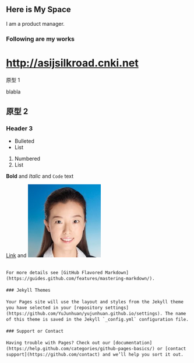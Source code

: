 ## Here is My Space

I am a product manager.

### Following are my works

# http://asijsilkroad.cnki.net
原型 1

blabla

## 原型 2
### Header 3

- Bulleted
- List

1. Numbered
2. List

**Bold** and _Italic_ and `Code` text

[Link](url) and ![Image](https://github.com/YuJunhuan/yujunhuan.github.io/blob/master/AAEAAQAAAAAAAAuwAAAAJGQxZWI2OWU3LWU1MGItNGFkYS1iN2Q1LTI2MmNhNzUzNGI0NQ.jpg?raw=true)
```

For more details see [GitHub Flavored Markdown](https://guides.github.com/features/mastering-markdown/).

### Jekyll Themes

Your Pages site will use the layout and styles from the Jekyll theme you have selected in your [repository settings](https://github.com/YuJunhuan/yujunhuan.github.io/settings). The name of this theme is saved in the Jekyll `_config.yml` configuration file.

### Support or Contact

Having trouble with Pages? Check out our [documentation](https://help.github.com/categories/github-pages-basics/) or [contact support](https://github.com/contact) and we’ll help you sort it out.
